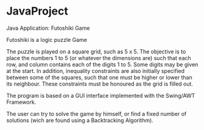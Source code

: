 JavaProject
========

Java Application: Futoshiki Game

Futoshiki is a logic puzzle Game

The puzzle is played on a square grid, such as 5 x 5. The objective is to place the numbers 1 to 5 (or whatever the dimensions are) such that each row, and column contains each of the digits 1 to 5. Some digits may be given at the start. In addition, inequality constraints are also initially specified between some of the squares, such that one must be higher or lower than its neighbour. These constraints must be honoured as the grid is filled out.

The program is based on a GUI interface implemented with the Swing/AWT Framework. 

The user can try to solve the game by himself, or find a fixed number of solutions (wich are found using a Backtracking Algorithm).

